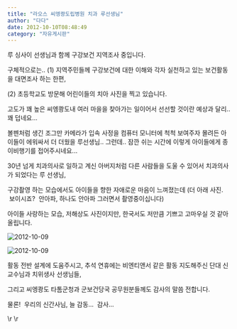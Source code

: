 ```yaml
---
title: "라오스 씨엥쾅도립병원 치과 루선생님"
author: "다다"
date: 2012-10-10T08:48:49
category: "자유게시판"
---
```


루 싱사이 선생님과 함께 구강보건 지역조사 중입니다.

구체적으로는.. (1) 지역주민들께 구강보건에 대한 이해와 각자 실천하고 있는 보건활동을 대면조사 하는 한편,

(2) 초등학교도 방문해 어린이들의 치아 사진을 찍고 있습니다.

고도가 꽤 높은 씨엥쾅도내 여러 마을을 찾아가는 일이어서 선선할 것이란 예상과 달리.. 꽤 덥네요...

볼펜처럼 생긴 조그만 카메라가 입속 사정을 컴퓨터 모니터에 척척 보여주자 몰려든 아이들이 에워싸서 더 더웠을 루선생님.. 그런데.. 잠깐 쉬는 시간에 이렇게 아이들에게 종이비행기를 접어주시네요...

30년 넘게 치과의사로 일하고 계신 아버지처럼 다른 사람들을 도울 수 있어서 치과의사가 되었다는 루 선생님,

구강촬영 하는 모습에서도 아이들을 향한 자애로운 마음이 느껴졌는데 (더 아래 사진.  보이시죠?  안아파, 하나도 안아파 그러면서 촬영중이십니다)

아이들 사랑하는 모습, 저해상도 사진이지만, 한국서도 저만큼 기쁘고 고마우실 것 같아 올립니다.

![2012-10-09](/files/attach/images/2928/162/006/90ad5fdb8249cd6a525a27651213cb65.jpg)

![2012-10-09](/files/attach/images/2928/162/006/a5cbe6d6409b42c94122b031a86b5ba5.jpg)

활동 전반 설계에 도움주시고, 추석 연휴에는 비엔티앤서 같은 활동 지도해주신 단대 신교수님과 치위생사 선생님들,

그리고 씨엥쾅도 타톰군청과 군보건당국 공무원분들께도 감사의 말씀 전합니다.

물론!  우리의 신간사님, 늘 감동...  감사...

\r
\r
